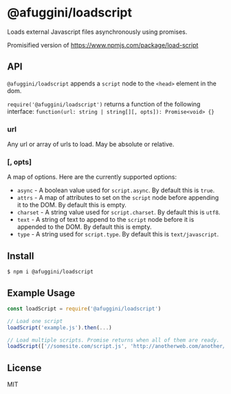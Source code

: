 # @afuggini/loadscript

Loads external Javascript files asynchronously using promises.

Promisified version of https://www.npmjs.com/package/load-script

## API

`@afuggini/loadscript` appends a `script` node to the `<head>` element in the dom.

`require('@afuggini/loadscript')` returns a function of the following interface:  `function(url: string | string[][, opts]): Promise<void> {}`

### url

Any url or array of urls to load. May be absolute or relative.

### [, opts]

A map of options. Here are the currently supported options:

* `async` - A boolean value used for `script.async`.  By default this is `true`.
* `attrs` - A map of attributes to set on the `script` node before appending it to the DOM.  By default this is empty.
* `charset` - A string value used for `script.charset`.  By default this is `utf8`.
* `text` - A string of text to append to the `script` node before it is appended to the DOM.  By default this is empty.
* `type` - A string used for `script.type`.  By default this is `text/javascript`.

## Install

```
$ npm i @afuggini/loadscript
```

## Example Usage

```javascript
const loadScript = require('@afuggini/loadscript')

// Load one script
loadScript('example.js').then(...)

// Load multiple scripts. Promise returns when all of them are ready.
loadScript(['//somesite.com/script.js', 'http://anotherweb.com/another/file.js']).then(...)
```

## License

MIT
